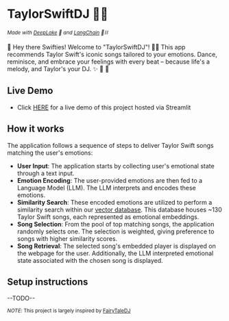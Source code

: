 # TaylorSwiftDJ 🎵🌟

*<small>Made with [DeepLake](https://www.deeplake.ai/) 🚀 and [LangChain](https://python.langchain.com/en/latest/index.html) 🦜⛓️</small>*

💫 Hey there Swifties! Welcome to "TaylorSwiftDJ"! 🎤🎶 This app recommends Taylor Swift's iconic songs tailored to your emotions. Dance, reminisce, and embrace your feelings with every beat – because life's a melody, and Taylor's your DJ. ✨ 🌈 💖

## Live Demo
- Click [HERE]() for a live demo of this project hosted via Streamlit
  
## How it works
The application follows a sequence of steps to deliver Taylor Swift songs matching the user's emotions:
- **User Input**: The application starts by collecting user's emotional state through a text input.
- **Emotion Encoding**: The user-provided emotions are then fed to a Language Model (LLM). The LLM interprets and encodes these emotions.
- **Similarity Search**: These encoded emotions are utilized to perform a similarity search within our [vector database](https://www.deeplake.ai/). This database houses ~130 Taylor Swift songs, each represented as emotional embeddings.
- **Song Selection**: From the pool of top matching songs, the application randomly selects one. The selection is weighted, giving preference to songs with higher similarity scores.
- **Song Retrieval**: The selected song's embedded player is displayed on the webpage for the user. Additionally, the LLM interpreted emotional state associated with the chosen song is displayed.

## Setup instructions
--TODO--

<small>_NOTE_: This project is largely inspired by [FairyTaleDJ](https://github.com/FrancescoSaverioZuppichini/FairytaleDJ)</small>
